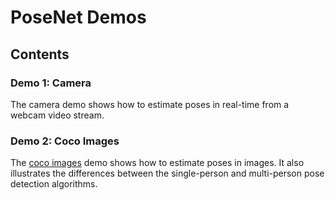 # PoseNet Demos

## Contents

### Demo 1: Camera

The camera demo shows how to estimate poses in real-time from a webcam video stream.

### Demo 2: Coco Images

The [coco images](http://cocodataset.org/#home) demo shows how to estimate poses in images. It also illustrates the differences between the single-person and multi-person pose detection algorithms.


